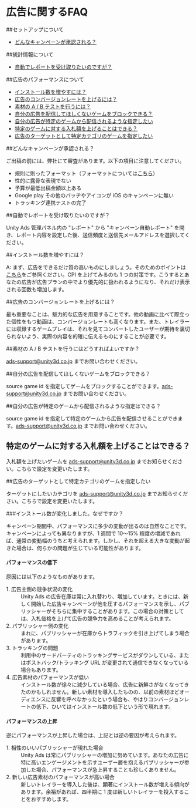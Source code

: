 # 広告に関するFAQ

##セットアップについて

- [どんなキャンペーンが承認される？](https://github.com/unity3d-jp/unityads-help-jp/wiki/%E5%BA%83%E5%91%8A%E3%81%AB%E9%96%A2%E3%81%99%E3%82%8B-FAQ#%E3%81%A9%E3%82%93%E3%81%AA%E3%82%AD%E3%83%A3%E3%83%B3%E3%83%9A%E3%83%BC%E3%83%B3%E3%81%8C%E6%89%BF%E8%AA%8D%E3%81%95%E3%82%8C%E3%82%8B)

##統計情報について

- [自動でレポートを受け取りたいのですが？](https://github.com/unity3d-jp/unityads-help-jp/wiki/%E5%BA%83%E5%91%8A%E3%81%AB%E9%96%A2%E3%81%99%E3%82%8B-FAQ#%E8%87%AA%E5%8B%95%E3%81%A7%E3%83%AC%E3%83%9D%E3%83%BC%E3%83%88%E3%82%92%E5%8F%97%E3%81%91%E5%8F%96%E3%82%8A%E3%81%9F%E3%81%84%E3%81%AE%E3%81%A7%E3%81%99%E3%81%8C)

##広告のパフォーマンスについて

- [インストール数を増やすには？](https://github.com/unity3d-jp/unityads-help-jp/wiki/%E5%BA%83%E5%91%8A%E3%81%AB%E9%96%A2%E3%81%99%E3%82%8B-FAQ#%E3%82%A4%E3%83%B3%E3%82%B9%E3%83%88%E3%83%BC%E3%83%AB%E6%95%B0%E3%82%92%E5%A2%97%E3%82%84%E3%81%99%E3%81%AB%E3%81%AF)
- [広告のコンバージョンレートを上げるには？](https://github.com/unity3d-jp/unityads-help-jp/wiki/%E5%BA%83%E5%91%8A%E3%81%AB%E9%96%A2%E3%81%99%E3%82%8B-FAQ#%E5%BA%83%E5%91%8A%E3%81%AE%E3%82%B3%E3%83%B3%E3%83%90%E3%83%BC%E3%82%B8%E3%83%A7%E3%83%B3%E3%83%AC%E3%83%BC%E3%83%88%E3%82%92%E4%B8%8A%E3%81%92%E3%82%8B%E3%81%AB%E3%81%AF)
- [素材の A / B テストを行うには？](https://github.com/unity3d-jp/unityads-help-jp/wiki/%E5%BA%83%E5%91%8A%E3%81%AB%E9%96%A2%E3%81%99%E3%82%8B-FAQ#%E5%BA%83%E5%91%8A%E3%81%AE%E3%82%B3%E3%83%B3%E3%83%90%E3%83%BC%E3%82%B8%E3%83%A7%E3%83%B3%E3%83%AC%E3%83%BC%E3%83%88%E3%82%92%E4%B8%8A%E3%81%92%E3%82%8B%E3%81%AB%E3%81%AF)
- [自分の広告を配信してほしくないゲームをブロックできる？](https://github.com/unity3d-jp/unityads-help-jp/wiki/%E5%BA%83%E5%91%8A%E3%81%AB%E9%96%A2%E3%81%99%E3%82%8B-FAQ#%E8%87%AA%E5%88%86%E3%81%AE%E5%BA%83%E5%91%8A%E3%82%92%E9%85%8D%E4%BF%A1%E3%81%97%E3%81%A6%E3%81%BB%E3%81%97%E3%81%8F%E3%81%AA%E3%81%84%E3%82%B2%E3%83%BC%E3%83%A0%E3%82%92%E3%83%96%E3%83%AD%E3%83%83%E3%82%AF%E3%81%A7%E3%81%8D%E3%82%8B)
- [自分の広告が特定のゲームから配信されるような指定したい](https://github.com/unity3d-jp/unityads-help-jp/wiki/%E5%BA%83%E5%91%8A%E3%81%AB%E9%96%A2%E3%81%99%E3%82%8B-FAQ#%E8%87%AA%E5%88%86%E3%81%AE%E5%BA%83%E5%91%8A%E3%81%8C%E7%89%B9%E5%AE%9A%E3%81%AE%E3%82%B2%E3%83%BC%E3%83%A0%E3%81%8B%E3%82%89%E9%85%8D%E4%BF%A1%E3%81%95%E3%82%8C%E3%82%8B%E3%82%88%E3%81%86%E3%81%AA%E6%8C%87%E5%AE%9A%E3%81%AF%E3%81%A7%E3%81%8D%E3%82%8B)
- [特定のゲームに対する入札額を上げることはできる？](https://github.com/unity3d-jp/unityads-help-jp/wiki/%E5%BA%83%E5%91%8A%E3%81%AB%E9%96%A2%E3%81%99%E3%82%8B-FAQ#%E7%89%B9%E5%AE%9A%E3%81%AE%E3%82%B2%E3%83%BC%E3%83%A0%E3%81%AB%E5%AF%BE%E3%81%99%E3%82%8B%E5%85%A5%E6%9C%AD%E9%A1%8D%E3%82%92%E4%B8%8A%E3%81%92%E3%82%8B%E3%81%93%E3%81%A8%E3%81%AF%E3%81%A7%E3%81%8D%E3%82%8B)
- [広告のターゲットとして特定カテゴリのゲームを指定したい](https://github.com/unity3d-jp/unityads-help-jp/wiki/%E5%BA%83%E5%91%8A%E3%81%AB%E9%96%A2%E3%81%99%E3%82%8B-FAQ#%E5%BA%83%E5%91%8A%E3%81%AE%E3%82%BF%E3%83%BC%E3%82%B2%E3%83%83%E3%83%88%E3%81%A8%E3%81%97%E3%81%A6%E7%89%B9%E5%AE%9A%E3%82%AB%E3%83%86%E3%82%B4%E3%83%AA%E3%81%AE%E3%82%B2%E3%83%BC%E3%83%A0%E3%82%92%E6%8C%87%E5%AE%9A%E3%81%97%E3%81%9F%E3%81%84)

##どんなキャンペーンが承認される？

ご出稿の前には、弊社にて審査があります。以下の項目に注意してください。

- 規則に則ったフォーマット（フォーマットについては[こちら](https://github.com/unity3d-jp/unityads-help-jp/wiki/campaign-design-guide)）
- 性的に露骨な表現でない
- 予算が最低出稿金額以上ある
- Google play その他のバッヂやアイコンが iOS のキャンペーンに無い
- トラッキング連携テストの完了

##自動でレポートを受け取りたいのですが？

Unity Ads 管理パネル内の "レポート" から "キャンペーン自動レポート" を開き、レポート内容を設定した後、送信頻度と送信先メールアドレスを選択してください。

##インストール数を増やすには？

A: まず、広告をできるだけ質の高いものにしましょう。そのためのポイントは[こちら]()をご参照ください。CPI を上げてみるのも 1 つの対策です。こうするとあなたの広告が広告プランの中でより優先的に扱われるようになり、それだけ表示される回数も増加します。

##広告のコンバージョンレートを上げるには？

最も重要なことは、魅力的な広告を用意することです。他の動画に比べて際立った個性をもつ動画は、コンバージョンレートも高くなります。また、トレイラーには収録するゲームプレイは、それを見てコンバートしたユーザーが期待を裏切られないよう、実際の内容を的確に伝えるものにすることが必要です。

##素材の A / B テストを行うにはどうすればよいですか？

ads-support@unity3d.co.jp までお問い合わせください。

##自分の広告を配信してほしくないゲームをブロックできる？

source game id を指定してゲームをブロックすることができます。ads-support@unity3d.co.jp までお問い合わせください。

##自分の広告が特定のゲームから配信されるような指定はできる？

source game id を指定して特定のゲームから広告を配信させることができます。ads-support@unity3d.co.jp までお問い合わせください。

## 特定のゲームに対する入札額を上げることはできる？

入札額を上げたいゲームを ads-support@unity3d.co.jp までお知らせください。こちらで設定を変更いたします。

##広告のターゲットとして特定カテゴリのゲームを指定したい

ターゲットにしたいカテゴリを ads-support@unity3d.co.jp までお知らせください。こちらで設定を変更いたします。

###インストール数が変化しました。なぜですか？

キャンペーン期間中、パフォーマンスに多少の変動が出るのは自然なことです。キャンペーンによっても異なりますが、1 週間で 10～15% 程度の増減であれば、通常の変動幅のうちと考えられます。しかし、それを超える大きな変動が起きた場合は、何らかの問題が生じている可能性があります。

#### パフォーマンスの低下

原因には以下のようなものがあります。

<dl>
  <dt>1. 広告主側の競争状況の変化 </dt>
  <dd>Unity Ads の広告在庫は常に入れ替わり、増加しています。ときには、新しく開始した広告キャンペーンが他を圧するパフォーマンスを示し、パブリッシャーがそちらに集中することがあります。この場合の対策としては、入札価格を上げて広告の競争力を高めることが考えられます。</dd>
  <dt>2. パブリッシャー側の変化</dt>
  <dd>まれに、パブリッシャーが在庫からトラフィックを引き上げてしまう場合があります。</dd>
  <dt>3. トラッキングの問題</dt>
  <dd>利用中のサードパーティのトラッキングサービスがダウンしている、またはポストバック/トラッキング URL が変更されて通信できなくなっている場合もあります。</dd>
  <dt>4. 広告素材のパフォーマンスが低い</dt>
  <dd>インストール数が徐々に減少している場合、広告に新鮮さがなくなってきたのかもしれません。新しい素材を導入したものの、以前の素材ほどオーディエンスに反響を呼べなかったという場合も、やはりコンバージョンレートの低下、ひいてはインストール数の低下という形で現れます。</dd>
</dl>

#### パフォーマンスの上昇

逆にパフォーマンスが上昇した場合は、上記とは逆の要因が考えられます。

<dl>
  <dt>1. 相性のいいパブリッシャーが現れた場合 </dt>
  <dd>Unity Ads は常にパブリッシャーの増加に努めています。あなたの広告に特に高いエンゲージメントを示すユーザー層を抱えるパブリッシャーが参加した場合、パフォーマンスが急上昇することも珍しくありません。
</dd>
  <dt>2. 新しい広告素材のパフォーマンスが高い場合</dt>
  <dd>新しいトレイラーを導入した後は、顕著にインストール数が増える傾向があります。余裕があれば、四半期に 1 度は新しいトレイラーを投入することをおすすめします。</dd>
</dl>